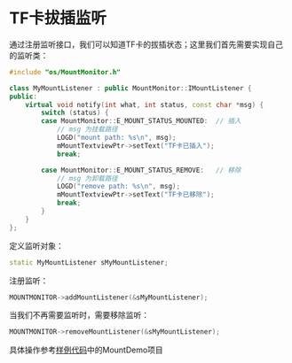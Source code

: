 # TF卡拔插监听
通过注册监听接口，我们可以知道TF卡的拔插状态；这里我们首先需要实现自己的监听类：

```c++
#include "os/MountMonitor.h"

class MyMountListener : public MountMonitor::IMountListener {
public:
	virtual void notify(int what, int status, const char *msg) {
		switch (status) {
		case MountMonitor::E_MOUNT_STATUS_MOUNTED:	// 插入
			// msg 为挂载路径
			LOGD("mount path: %s\n", msg);
			mMountTextviewPtr->setText("TF卡已插入");
			break;

		case MountMonitor::E_MOUNT_STATUS_REMOVE:	// 移除
			// msg 为卸载路径
			LOGD("remove path: %s\n", msg);
			mMountTextviewPtr->setText("TF卡已移除");
			break;
		}
	}
};
```
定义监听对象：
```c++
static MyMountListener sMyMountListener;
```
注册监听：
```c++
MOUNTMONITOR->addMountListener(&sMyMountListener);
```
当我们不再需要监听时，需要移除监听：
```c++
MOUNTMONITOR->removeMountListener(&sMyMountListener);
```
具体操作参考[样例代码](demo_download.md#demo_download)中的MountDemo项目 

